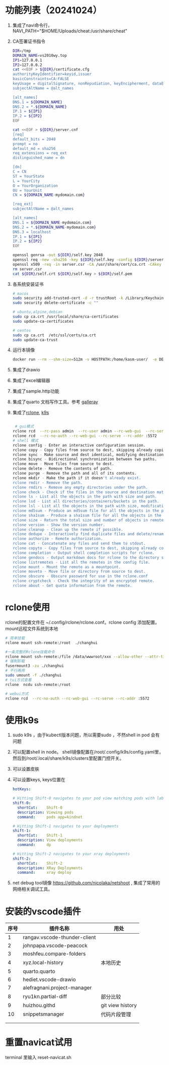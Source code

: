 # 功能列表（20241024）

1.  集成了navi命令行，NAVI_PATH="\$HOME/Uploads/cheat:/usr/share/cheat"

2.  CA签署证书指令

    ``` bash
    DIR=/tmp
    DOMAIN_NAME=vs2010wy.top
    IP1=127.0.0.1
    IP2=127.0.0.2
    cat <<EOF > ${DIR}/certificate.cfg
    authorityKeyIdentifier=keyid,issuer
    basicConstraints=CA:FALSE
    keyUsage = digitalSignature, nonRepudiation, keyEncipherment, dataEncipherment
    subjectAltName = @alt_names

    [alt_names]
    DNS.1 = ${DOMAIN_NAME}
    DNS.2 = *.${DOMAIN_NAME}
    IP.1 = ${IP1}
    IP.2 = ${IP2}
    EOF

    cat <<EOF > ${DIR}/server.cnf
    [req]
    default_bits = 2048
    prompt = no
    default_md = sha256
    req_extensions = req_ext
    distinguished_name = dn

    [dn]
    C = CN
    ST = YourState
    L = YourCity
    O = YourOrganization
    OU = YourUnit
    CN = ${DOMAIN_NAME-mydomain.com}   

    [req_ext]
    subjectAltName = @alt_names

    [alt_names]
    DNS.1 = ${DOMAIN_NAME-mydomain.com}
    DNS.2 = *.${DOMAIN_NAME-mydomain.com}  
    DNS.3 = localhost  
    IP.1 = ${IP1}  
    IP.2 = ${IP2}
    EOF

    openssl genrsa -out ${DIR}/self.key 2048
    openssl req -new -sha256 -key ${DIR}/self.key -config ${DIR}/server.cnf -out server.csr 
    openssl x509 -req -in server.csr -CA /usr/share/cert/ca.crt -CAkey /usr/share/cert/ca.key -CAcreateserial -out ${DIR}/self.crt -days 3650 -sha256 -extfile ${DIR}/certificate.cfg 
    rm server.csr
    cat ${DIR}/self.crt ${DIR}/self.key > ${DIR}/self.pem
    ```

3.  各系统安装证书

    ``` bash
    # macos
    sudo security add-trusted-cert -d -r trustRoot -k /Library/Keychains/System.keychain ca.crt
    sudo security delete-certificate -c ""

    # ubuntu,alpine,debian
    sudo cp ca.crt /usr/local/share/ca-certificates
    sudo update-ca-certificates

    # centos
    sudo cp ca.crt  /etc/ssl/certs/ca.crt
    sudo update-ca-trust
    ```

4.  运行本镜像

    ``` bash
    docker run --rm --shm-size=512m -v HOSTPATH:/home/kasm-user/  -e DEBUG=true -e USER_NAME=admin -e VNC_PW=admin  -e DOMAIN_NAME=wy.aliyuncs.com -e IP1=xx.xx.xx.xx  --name -p 6906:80  vscodedesktop -p 6905:443 changhui/ubuntu:20.04
    ```

5.  集成了drawio

6.  集成了excel编辑器

7.  集成了sample.http功能

8.  集成了quarto 文档写作工具。参考 [galleray](https://quarto.org/docs/gallery/)

9.  集成了[rclone](https://rclone.org/docs/), [k9s](https://github.com/derailed/k9s)

    ``` bash

     # gui模式
    rclone rcd  --rc-pass admin  --rc-user admin --rc-web-gui  --rc-serve --rc-addr :5572
    rclone rcd  --rc-no-auth --rc-web-gui --rc-serve --rc-addr :5572 
    # shell 模式
    rclone config - Enter an interactive configuration session.
    rclone copy - Copy files from source to dest, skipping already copied.
    rclone sync - Make source and dest identical, modifying destination only.
    rclone bisync - Bidirectional synchronization between two paths.
    rclone move - Move files from source to dest.
    rclone delete - Remove the contents of path.
    rclone purge - Remove the path and all of its contents.
    rclone mkdir - Make the path if it doesn't already exist.
    rclone rmdir - Remove the path.
    rclone rmdirs - Remove any empty directories under the path.
    rclone check - Check if the files in the source and destination match.
    rclone ls - List all the objects in the path with size and path.
    rclone lsd - List all directories/containers/buckets in the path.
    rclone lsl - List all the objects in the path with size, modification time and path.
    rclone md5sum - Produce an md5sum file for all the objects in the path.
    rclone sha1sum - Produce a sha1sum file for all the objects in the path.
    rclone size - Return the total size and number of objects in remote:path.
    rclone version - Show the version number.
    rclone cleanup - Clean up the remote if possible.
    rclone dedupe - Interactively find duplicate files and delete/rename them.
    rclone authorize - Remote authorization.
    rclone cat - Concatenate any files and send them to stdout.
    rclone copyto - Copy files from source to dest, skipping already copied.
    rclone completion - Output shell completion scripts for rclone.
    rclone gendocs - Output markdown docs for rclone to the directory supplied.
    rclone listremotes - List all the remotes in the config file.
    rclone mount - Mount the remote as a mountpoint.
    rclone moveto - Move file or directory from source to dest.
    rclone obscure - Obscure password for use in the rclone.conf
    rclone cryptcheck - Check the integrity of an encrypted remote.
    rclone about - Get quota information from the remote.
    ```

# rclone使用

rclone的配置文件在 \~/.config/rclone/rclone.conf。rclone config 添加配置。mount远程文件系统到本地

``` bash
# 简单挂载
rclone mount ssh-remote:/root  ./changhui

#一条完整的Rclone挂载命令
rclone mount ssh-remote:/file /data/wwwroot/xxx --allow-other --attr-timeout 5m --vfs-cache-mode full --vfs-cache-max-age 24h --vfs-cache-max-size 10G --vfs-read-chunk-size-limit 100M --buffer-size 100M --daemon
# 强制卸载
fusermount3 -zu ./changhui 
# 不行再用
sudo umount -f ./changhui
# tui方式查看
rclone  ncdu ssh-remote:/root

# webui方式
rclone rcd  --rc-no-auth --rc-web-gui --rc-serve --rc-addr :5572 
```

# 使用k9s

1.  sudo k9s ，由于kubectl版本问题，所以需要sudo ，不然shell in pod 会有问题

2.  可以配置shell in node。 shell镜像配置在/root/.config/k9s/config.yaml里，然后到/root/.local/share/k9s/clusters里配置门控开关。

3.  可以设置皮肤

4.  可以设置keys, keys位置在

    ``` yaml
    hotKeys:

    # Hitting Shift-0 navigates to your pod view matching pods with labels app=kindnet
    shift-0:
      shortCut:    Shift-0
      description: Viewing pods
      command:     pods app=kindnet

    # Hitting Shift-1 navigates to your deployments
    shift-1:
      shortCut:    Shift-1
      description: View deployments
      command:     dp

    # Hitting Shift-2 navigates to your xray deployments
    shift-2:
      shortCut:    Shift-2
      description: XRay Deployments
      command:     xray deploy
    ```

5.  net debug tool镜像 <https://github.com/nicolaka/netshoot> , 集成了常用的网络相关调试工具。

# 安装的vscode插件

| 序号 | 插件名称                     | 用处             |
|------|------------------------------|------------------|
| 1    | rangav.vscode-thunder-client |                  |
| 2    | johnpapa.vscode-peacock      |                  |
| 3    | moshfeu.compare-folders      |                  |
| 4    | xyz.local-history            | 本地历史         |
| 5    | quarto.quarto                |                  |
| 6    | hediet.vscode-drawio         |                  |
| 7    | alefragnani.project-manager  |                  |
| 8    | ryu1kn.partial-diff          | 部分比较         |
| 9    | huizhou.githd                | git view history |
| 10   | snippetsmanager              | 代码片段管理     |
|      |                              |                  |
|      |                              |                  |

# 重置navicat试用

terminal 里输入 reset-navicat.sh